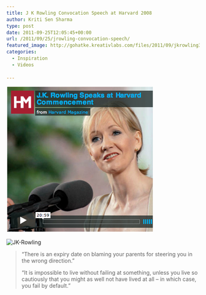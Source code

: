 ```yaml
---
title: J K Rowling Convocation Speech at Harvard 2008
author: Kriti Sen Sharma
type: post
date: 2011-09-25T12:05:45+00:00
url: /2011/09/25/jrowling-convocation-speech/
featured_image: http://gohatke.kreativlabs.com/files/2011/09/jkrowling3.jpg
categories:
  - Inspiration
  - Videos

---
```

![JK-Rowling](https://raw.githubusercontent.com/kritisen/gohatke/main/content/images/2011/09/jkrowling3.jpg)

![JK-Rowling](https://vimeo.com/1711302)

> &#8220;There is an expiry date on blaming your parents for steering you in the wrong direction.&#8221;
> 
> &#8220;It is impossible to live without failing at something, unless you live so cautiously that you might as well not have lived at all – in which case, you fail by default.&#8221;
